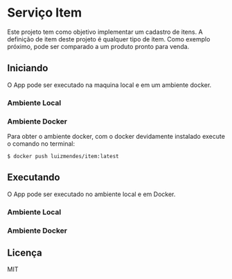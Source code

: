 # Serviço Item

Este projeto tem como objetivo implementar um cadastro de itens. A definição de item deste projeto é qualquer tipo de item. Como exemplo próximo, pode ser comparado a um produto pronto para venda.

## Iniciando

O App pode ser executado na maquina local e em um ambiente docker.

### Ambiente Local

### Ambiente Docker

Para obter o ambiente docker, com o docker devidamente instalado execute o comando no terminal:

```
$ docker push luizmendes/item:latest
```

## Executando

O App pode ser executado no ambiente local e em Docker.

### Ambiente Local

### Ambiente Docker

## Licença

MIT
